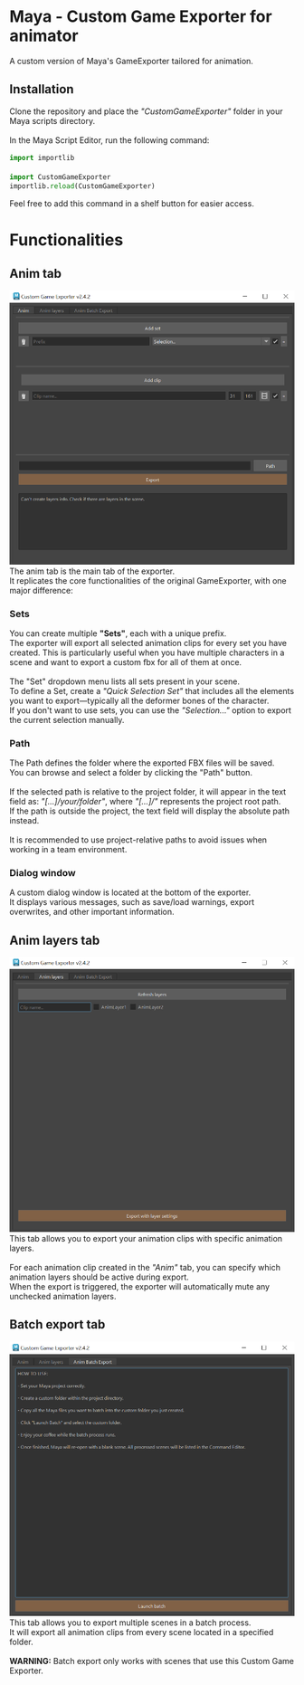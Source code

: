 # Maya - Custom Game Exporter for animator
A custom version of Maya's GameExporter tailored for animation.

## Installation
Clone the repository and place the *"CustomGameExporter"* folder in your Maya scripts directory.\
\
In the Maya Script Editor, run the following command:
```python
import importlib

import CustomGameExporter
importlib.reload(CustomGameExporter)
```
Feel free to add this command in a shelf button for easier access.

# Functionalities
## Anim tab
![AnimTab](/ReadMeImage/I_AnimTab.png)
The anim tab is the main tab of the exporter.\
It replicates the core functionalities of the original GameExporter, with one major difference:

### Sets
You can create multiple **"Sets"**, each with a unique prefix.\
The exporter will export all selected animation clips for every set you have created.
This is particularly useful when you have multiple characters in a scene and want to export a custom fbx for all of them at once.\
\
The "Set" dropdown menu lists all sets present in your scene.\
To define a Set, create a *"Quick Selection Set"* that includes all the elements you want to export—typically all the deformer bones of the character.\
If you don't want to use sets, you can use the *"Selection..."* option to export the current selection manually.



### Path
The Path defines the folder where the exported FBX files will be saved.\
You can browse and select a folder by clicking the "Path" button.\
\
If the selected path is relative to the project folder, it will appear in the text field as:
*"[...]/your/folder"*, where *"[...]/"* represents the project root path.\
If the path is outside the project, the text field will display the absolute path instead.\
\
It is recommended to use project-relative paths to avoid issues when working in a team environment.

### Dialog window
A custom dialog window is located at the bottom of the exporter.\
It displays various messages, such as save/load warnings, export overwrites, and other important information.

## Anim layers tab
![AnimTab](/ReadMeImage/I_AnimLayerTab.png)
This tab allows you to export your animation clips with specific animation layers.\
\
For each animation clip created in the *"Anim"* tab, you can specify which animation layers should be active during export.\
When the export is triggered, the exporter will automatically mute any unchecked animation layers.

## Batch export tab
![AnimTab](/ReadMeImage/I_BatchTab.png)
This tab allows you to export multiple scenes in a batch process.\
It will export all animation clips from every scene located in a specified folder.\
\
**WARNING:** Batch export only works with scenes that use this Custom Game Exporter.


